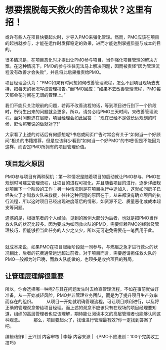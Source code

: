 # 想要摆脱每天救火的苦命现状？这里有招！

或许有些人在项目快要起火时，才导入PMO来强化管理。然而，PMO应该在项目的起初就参与，才能在运作时发挥稳定的效果，进而才能达到掌握质量与成本的目的。
　　

很多情况是，在项目恶化时才提出让PMO参与项目，当作强化项目管理的解决方案。在这种情况下，PMO的参与往往无法马上解决问题，因而被责怪“因为管理流程没有改善才会失败”，并且将此后果推责给PMO。
　　

项目经理会认为：“PMO如果有时间想如何改善管理流程，怎么不到项目现场去支持，把每天的状况写成管理报告。”而PMO回应：“如果不去改善管理流程，PMO每天都会花时间在无谓的管理上。”
　　

我们不能只关注眼前的问题，若再不改善流程的话，等到项目进行到下一个阶段时，所衍生出来的问题就会更多。所以，请务必给PMO三天时间，来改善管理流程。面对问题迫在眉睫，项目经理会如此回答 ： “现在已经不是做长远规划的时候，赶快照我说的做就对了!”
　　

大家看了上述的对话后有何感想呢?书店或网页广告时常会有关于“如何当一个好顾问”相关的书籍推荐，但是应该鲜少看到“如何当一个好PMO”的书吧!但是不能因为这样，而否定PMO所拥有的项目管理价值。


## 项目起火原因

PMO参与项目有两种契机：第一种情况是随着项目的启动就让PMO参与，PMO在规划时可建立管理流程，让项目的进程可视化，并且随着项目的进行，逐步详细规划项目下一个阶段的工作；另一种情况则是在项目执行中途加入，这就如同房子已经失火了才叫救火队来救援，往往这种问题的原因在于，从来都没有确立项目的执行流程，所以这时项目已经出现进度落后的情形，如资源不足、质量恶化或成本超支等问题。
　　

遗憾的是，根据笔者的个人经验，见到的案例大部分为后者，也就是把PMO当作救火队的状况比较多。因为要成为如同救火队的PMO，需要仰赖PMO的经验及管理技巧，但能够担当此任务的人少之又少，所以无可避免需要花一笔费用于此。
　　

就成本来说，如果PMO在项目起始阶段就一同参与，与燃眉之急才进行救火的状况相比，后者的花费通常远远超过前者。对于项目而言，需要邀请担任救火队的PMO一般都为时已晚，而救火队能做的，也顶多是收拾项目的残局。


## 让管理层理解很重要

所以，你会选择哪一种呢?与其在问题发生时去检查管理流程，不如在事前就做好准备，从一开始减轻风险。PMO并非管理业务团队，而是为了提升项目生产效率而存在的组织。
　　
从项目一开始就明确管理流程，可让项目顺利进行，以及将正确的管理观念带给项目经理。而上述的观念不应该只有在现场的项目经理要知道，组织的高层管理者也应该理解，期待能让阅读本文的高层管理者也能够认同这种观念。
　　
那么，项目要起火了，找谁进行管理最有效?你一定找到答案了吧。

编辑/制作 | 王兴钊
内容审核 | 李静
内容来源 | 《PMO不败法则：100个完美收工技巧》